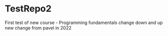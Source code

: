 # TestRepo2
First test of new course -  Programming fundamentals
change down and up
new change from pavel in 2022

